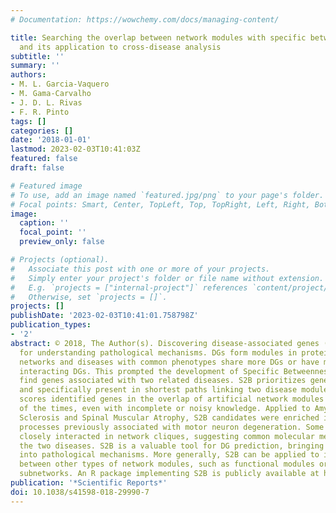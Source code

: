 ```yaml
---
# Documentation: https://wowchemy.com/docs/managing-content/

title: Searching the overlap between network modules with specific betweeness (S2B)
  and its application to cross-disease analysis
subtitle: ''
summary: ''
authors:
- M. L. Garcia-Vaquero
- M. Gama-Carvalho
- J. D. L. Rivas
- F. R. Pinto
tags: []
categories: []
date: '2018-01-01'
lastmod: 2023-02-03T10:41:03Z
featured: false
draft: false

# Featured image
# To use, add an image named `featured.jpg/png` to your page's folder.
# Focal points: Smart, Center, TopLeft, Top, TopRight, Left, Right, BottomLeft, Bottom, BottomRight.
image:
  caption: ''
  focal_point: ''
  preview_only: false

# Projects (optional).
#   Associate this post with one or more of your projects.
#   Simply enter your project's folder or file name without extension.
#   E.g. `projects = ["internal-project"]` references `content/project/deep-learning/index.md`.
#   Otherwise, set `projects = []`.
projects: []
publishDate: '2023-02-03T10:41:01.758798Z'
publication_types:
- '2'
abstract: © 2018, The Author(s). Discovering disease-associated genes (DG) is strategic
  for understanding pathological mechanisms. DGs form modules in protein interaction
  networks and diseases with common phenotypes share more DGs or have more closely
  interacting DGs. This prompted the development of Specific Betweenness (S2B) to
  find genes associated with two related diseases. S2B prioritizes genes frequently
  and specifically present in shortest paths linking two disease modules. Top S2B
  scores identified genes in the overlap of artificial network modules more than 80%
  of the times, even with incomplete or noisy knowledge. Applied to Amyotrophic Lateral
  Sclerosis and Spinal Muscular Atrophy, S2B candidates were enriched in biological
  processes previously associated with motor neuron degeneration. Some S2B candidates
  closely interacted in network cliques, suggesting common molecular mechanisms for
  the two diseases. S2B is a valuable tool for DG prediction, bringing new insights
  into pathological mechanisms. More generally, S2B can be applied to infer the overlap
  between other types of network modules, such as functional modules or context-specific
  subnetworks. An R package implementing S2B is publicly available at https://github.com/frpinto/S2B.
publication: '*Scientific Reports*'
doi: 10.1038/s41598-018-29990-7
---
```

